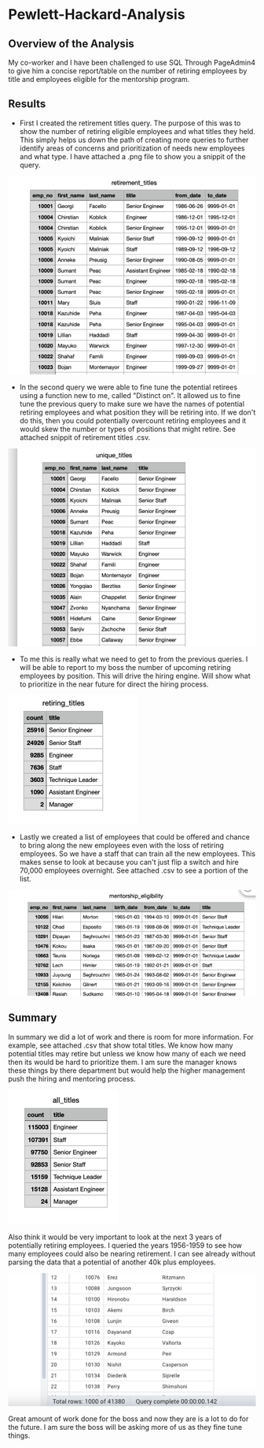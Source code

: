 # Pewlett-Hackard-Analysis

## Overview of the Analysis

My co-worker and I have been challenged to use SQL Through PageAdmin4 to give him a concise report/table on the number of retiring employees by title and employees eligible for the mentorship program.

## Results

* First I created the retirement titles query. The purpose of this was to show the number of retiring eligible employees and what titles they held.  This simply helps us down the path of creating more queries to further identify areas of concerns and prioritization of needs new employees and what type. I have attached a .png file to show you a snippit of the query.

![retirement_titles.png](https://github.com/fatkid2x4/Pewlett-Hackard-Analysis/blob/main/Retirement%20Titles.png) 
 

* In the second query we were able to fine tune the potential retirees using a function new to me, called "Distinct on".  It allowed us to fine tune the previous query to make sure we have the names of potential retiring employees and what position they will be retiring into.  If we don't do this, then you could potentially overcount retiring employees and it would skew the number or types of positions that might retire.  See attached snippit of retirement titles .csv.

![unique_titles.png](https://github.com/fatkid2x4/Pewlett-Hackard-Analysis/blob/main/Unique%20Titles.png) 

* To me this is really what we need to get to from the previous queries.  I will be able to report to my boss the number of upcoming retiring employees by position.  This will drive the hiring engine.  Will show what to prioritize in the near future for direct the hiring process.  

![retiring_titles.png](https://github.com/fatkid2x4/Pewlett-Hackard-Analysis/blob/main/Retiring%20Titles.png)

* Lastly we created a list of employees that could be offered and chance to bring along the new employees even with the loss of retiring employees.  So we have a staff that can train all the new employees.  This makes sense to look at because you can't just flip a switch and hire 70,000 employees overnight.  See attached .csv to see a portion of the list.

![mentorship_eligibility.png](https://github.com/fatkid2x4/Pewlett-Hackard-Analysis/blob/main/Mentorship%20Eligibility.png) 

## Summary

In summary we did a lot of work and there is room for more information.  For example, see attached .csv that show total titles. We know how many potential titles may retire but unless we know how many of each we need then its would be hard to prioritize them.  I am sure the manager knows these things by there department but would help the higher management push the hiring and mentoring process.

![all.titles](https://github.com/fatkid2x4/Pewlett-Hackard-Analysis/blob/main/all%20titles.png)

Also think it would be very important to look at the next 3 years of potentially retiring employees.  I queried the years 1956-1959 to see how many employees could also be nearing retirement.  I can see already without parsing the data that a potential of another 40k plus employees.

![next_three](https://github.com/fatkid2x4/Pewlett-Hackard-Analysis/blob/main/Next%20Three.png)

Great amount of work done for the boss and now they are is a lot to do for the future.  I am sure the boss will be asking more of us as they fine tune things.
